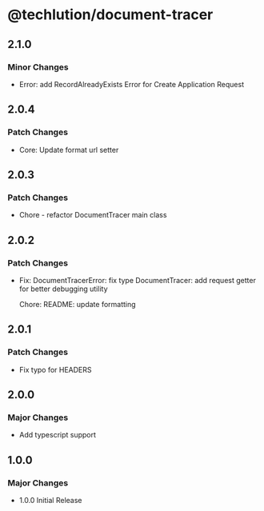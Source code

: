 # @techlution/document-tracer

## 2.1.0

### Minor Changes

- Error: add RecordAlreadyExists Error for Create Application Request

## 2.0.4

### Patch Changes

- Core: Update format url setter

## 2.0.3

### Patch Changes

- Chore - refactor DocumentTracer main class

## 2.0.2

### Patch Changes

- Fix:
  DocumentTracerError: fix type
  DocumentTracer: add request getter for better debugging utility

  Chore:
  README: update formatting

## 2.0.1

### Patch Changes

- Fix typo for HEADERS

## 2.0.0

### Major Changes

- Add typescript support

## 1.0.0

### Major Changes

- 1.0.0 Initial Release
